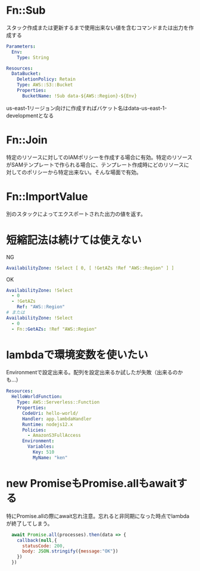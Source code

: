 # Fn::Sub

スタック作成または更新するまで使用出来ない値を含むコマンドまたは出力を作成する

```YAML
Parameters:
  Env:
    Type: String

Resources:
  DataBucket:
    DeletionPolicy: Retain
    Type: AWS::S3::Bucket
    Properties:
      BucketName: !Sub data-${AWS::Region}-${Env}
```

us-east-1リージョン向けに作成すればバケット名はdata-us-east-1-developmentとなる

# Fn::Join

特定のリソースに対してのIAMポリシーを作成する場合に有効。特定のリソースがSAMテンプレートで作られる場合に、テンプレート作成時にどのリソースに対してのポリシーから特定出来ない。そんな場面で有効。


# Fn::ImportValue

別のスタックによってエクスポートされた出力の値を返す。

# 短縮記法は続けては使えない

NG

```YAML
AvailabilityZone: !Select [ 0, [ !GetAZs !Ref "AWS::Region" ] ]
```

OK

```YAML
AvailabilityZone: !Select
  - 0
  - !GetAZs
    Ref: "AWS::Region"
# または
AvailabilityZone: !Select
  - 0
  - Fn::GetAZs: !Ref "AWS::Region"
```

# lambdaで環境変数を使いたい

Environmentで設定出来る。配列を設定出来るか試したが失敗（出来るのかも…）

```YAML
Resources:
  HelloWorldFunction:
    Type: AWS::Serverless::Function
    Properties:
      CodeUri: hello-world/
      Handler: app.lambdaHandler
      Runtime: nodejs12.x
      Policies:
        - AmazonS3FullAccess
      Environment: 
        Variables:
          Key: 510
          MyName: "ken"
```

# new PromiseもPromise.allもawaitする

特にPromise.allの際にawait忘れ注意。忘れると非同期になった時点でlambdaが終了してしまう。

```js
  await Promise.all(processes).then(data => {
    callback(null,{
      statusCode: 200,
      body: JSON.stringify({message:"OK"})
    })
  })
```
